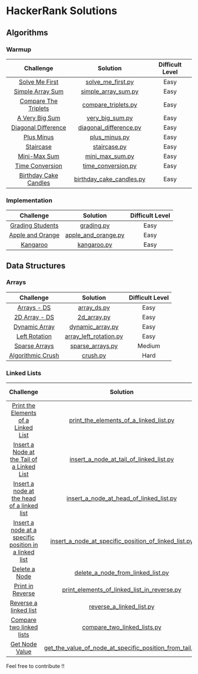 # HackerRank Solutions
## Algorithms

### Warmup

|Challenge                                                                                                                            | Solution                                                                                                                                                               |Difficult Level|
|:-----------------------------------------------------------------------------------------------------------------------------------:|:----------:|:-------------------------------------------------------------------------------------------------------------------------------------------------------------------------:|
|[Solve Me First](https://www.hackerrank.com/challenges/solve-me-first)|[solve_me_first.py](https://github.com/chakshuahuja/HackerRankSolutions/blob/master/Warmup/solve_me_first.py)|Easy|
|[Simple Array Sum](https://www.hackerrank.com/challenges/simple-array-sum)|[simple_array_sum.py](https://github.com/chakshuahuja/HackerRankSolutions/blob/master/Warmup/simple_array_sum.py) |Easy|
|[Compare The Triplets](https://www.hackerrank.com/challenges/compare-the-triplets)| [compare_triplets.py](https://github.com/chakshuahuja/HackerRankSolutions/blob/master/Warmup/compare_triplets.py)|Easy|
|[A Very Big Sum](https://www.hackerrank.com/challenges/a-very-big-sum)| [very_big_sum.py](https://github.com/chakshuahuja/HackerRankSolutions/blob/master/Warmup/very_big_sum.py)|Easy|
|[Diagonal Difference](https://www.hackerrank.com/challenges/diagonal-difference) | [diagonal_difference.py](https://github.com/chakshuahuja/HackerRankSolutions/blob/master/Warmup/diagonal_difference.py)|    Easy       |
|[Plus Minus](https://www.hackerrank.com/challenges/plus-minus) | [plus_minus.py](https://github.com/chakshuahuja/HackerRankSolutions/blob/master/Warmup/plus_minus.py)|Easy|
|[Staircase](https://www.hackerrank.com/challenges/staircase)|[staircase.py](https://github.com/chakshuahuja/HackerRankSolutions/blob/master/Warmup/staircase.py)|Easy|
|[Mini-Max Sum](https://www.hackerrank.com/challenges/mini-max-sum)|[mini_max_sum.py](https://github.com/chakshuahuja/HackerRankSolutions/blob/master/Warmup/mini_max_sum.py)|Easy|
|[Time Conversion](https://www.hackerrank.com/challenges/time-conversion)|[time_conversion.py](https://github.com/chakshuahuja/HackerRankSolutions/blob/master/Warmup/time_conversion.py)|Easy|
|[Birthday Cake Candles](https://www.hackerrank.com/challenges/birthday-cake-candles)|[birthday_cake_candles.py](https://github.com/chakshuahuja/HackerRankSolutions/blob/master/Warmup/birthday_cake_candles.py)|Easy|

### Implementation

|Challenge                                                                                                                            | Solution                                                                                                                                                               |Difficult Level|
|:-----------------------------------------------------------------------------------------------------------------------------------:|:----------:|:-------------------------------------------------------------------------------------------------------------------------------------------------------------------------:|
|[Grading Students](https://www.hackerrank.com/challenges/grading)|[grading.py](https://github.com/chakshuahuja/HackerRankSolutions/blob/master/Implementation/grading.py)|Easy|
|[Apple and Orange](https://www.hackerrank.com/challenges/apple-and-orange)|[apple_and_orange.py](https://github.com/chakshuahuja/HackerRankSolutions/blob/master/Implementation/apple_and_orange.py)|Easy|
|[Kangaroo](https://www.hackerrank.com/challenges/kangaroo)|[kangaroo.py](https://github.com/chakshuahuja/HackerRankSolutions/blob/master/Implementation/kangaroo.py)|Easy|


## Data Structures

### Arrays

|Challenge                                                                                                                            | Solution                                                                                                                                                               |Difficult Level|
|:-----------------------------------------------------------------------------------------------------------------------------------:|:----------:|:-------------------------------------------------------------------------------------------------------------------------------------------------------------------------:|
|[Arrays - DS](https://www.hackerrank.com/challenges/arrays-ds)|[array_ds.py](https://github.com/chakshuahuja/HackerRankSolutions/blob/master/DataStructures/Arrays/array_ds.py)|Easy|
|[2D Array - DS](https://www.hackerrank.com/challenges/2d-array)|[2d_array.py](https://github.com/chakshuahuja/HackerRankSolutions/blob/master/DataStructures/Arrays/2d_array.py)|Easy|
|[Dynamic Array](https://www.hackerrank.com/challenges/dynamic-array)|[dynamic_array.py](https://github.com/chakshuahuja/HackerRankSolutions/blob/master/DataStructures/Arrays/dynamic_array.py)|Easy|
|[Left Rotation](https://www.hackerrank.com/challenges/array-left-rotation)|[array_left_rotation.py](https://github.com/chakshuahuja/HackerRankSolutions/blob/master/DataStructures/Arrays/array_left_rotation.py)|Easy|
|[Sparse Arrays](https://www.hackerrank.com/challenges/sparse-arrays)|[sparse_arrays.py](https://github.com/chakshuahuja/HackerRankSolutions/blob/master/DataStructures/Arrays/sparse_arrays.py)|Medium|
|[Algorithmic Crush](https://www.hackerrank.com/challenges/crush)|[crush.py](https://github.com/chakshuahuja/HackerRankSolutions/blob/master/DataStructures/Arrays/crush.py)|Hard|

### Linked Lists
|Challenge                                                                                                                            | Solution                                                                                                                                                               |Difficult Level|
|:-----------------------------------------------------------------------------------------------------------------------------------:|:----------:|:-------------------------------------------------------------------------------------------------------------------------------------------------------------------------:|
|[Print the Elements of a Linked List](https://www.hackerrank.com/challenges/print-the-elements-of-a-linked-list)|[print_the_elements_of_a_linked_list.py](https://github.com/chakshuahuja/HackerRankSolutions/blob/master/DataStructures/LinkedLists/print_the_elements_of_a_linked_list.py)|Easy|
|[Insert a Node at the Tail of a Linked List](https://www.hackerrank.com/challenges/insert-a-node-at-the-tail-of-a-linked-list)|[insert_a_node_at_tail_of_linked_list.py](https://github.com/chakshuahuja/HackerRankSolutions/blob/master/DataStructures/LinkedLists/insert_a_node_at_tail_of_linked_list.py)|Easy|
|[Insert a node at the head of a linked list](https://www.hackerrank.com/challenges/insert-a-node-at-the-head-of-a-linked-list)|[insert_a_node_at_head_of_linked_list.py](https://github.com/chakshuahuja/HackerRankSolutions/blob/master/DataStructures/LinkedLists/insert_a_node_at_head_of_linked_list.py)|Easy|
|[Insert a node at a specific position in a linked list](https://www.hackerrank.com/challenges/insert-a-node-at-a-specific-position-in-a-linked-list)|[insert_a_node_at_specific_position_of_linked_list.py](https://github.com/chakshuahuja/HackerRankSolutions/blob/master/DataStructures/LinkedLists/insert_a_node_at_specific_position_of_linked_list.py)|Easy|
|[Delete a Node](https://www.hackerrank.com/challenges/delete-a-node-from-a-linked-list)|[delete_a_node_from_linked_list.py](https://github.com/chakshuahuja/HackerRankSolutions/blob/master/DataStructures/LinkedLists/delete_a_node_from_linked_list.py)|Easy|
|[Print in Reverse](https://www.hackerrank.com/challenges/print-the-elements-of-a-linked-list-in-reverse)|[print_elements_of_linked_list_in_reverse.py](https://github.com/chakshuahuja/HackerRankSolutions/blob/master/DataStructures/LinkedLists/print_elements_of_linked_list_in_reverse.py)|Easy|
|[Reverse a linked list](https://www.hackerrank.com/challenges/reverse-a-linked-list)|[reverse_a_linked_list.py](https://github.com/chakshuahuja/HackerRankSolutions/blob/master/DataStructures/LinkedLists/reverse_a_linked_list.py)|Easy|
|[Compare two linked lists](https://www.hackerrank.com/challenges/compare-two-linked-lists)|[compare_two_linked_lists.py](https://github.com/chakshuahuja/HackerRankSolutions/blob/master/DataStructures/LinkedLists/compare_two_linked_lists.py)|Easy|
|[Get Node Value](https://www.hackerrank.com/challenges/get-the-value-of-the-node-at-a-specific-position-from-the-tail)|[get_the_value_of_node_at_specific_position_from_tail.py](https://github.com/chakshuahuja/HackerRankSolutions/blob/master/DataStructures/LinkedLists/get_the_value_of_node_at_specific_position_from_tail.py)|Easy|

Feel free to contribute !!
